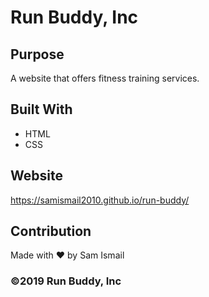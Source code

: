 # Run Buddy, Inc

## Purpose
A website that offers fitness training services.

## Built With
* HTML
* CSS

## Website
https://samismail2010.github.io/run-buddy/

## Contribution
Made with ❤️ by Sam Ismail

### ©2019 Run Buddy, Inc
